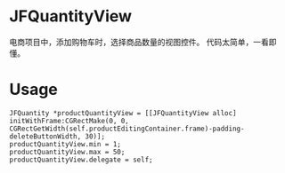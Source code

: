 # JFQuantityView
电商项目中，添加购物车时，选择商品数量的视图控件。
代码太简单，一看即懂。


# Usage

    JFQuantity *productQuantityView = [[JFQuantityView alloc] initWithFrame:CGRectMake(0, 0, CGRectGetWidth(self.productEditingContainer.frame)-padding-deleteButtonWidth, 30)];
    productQuantityView.min = 1;
    productQuantityView.max = 50;
    productQuantityView.delegate = self;
